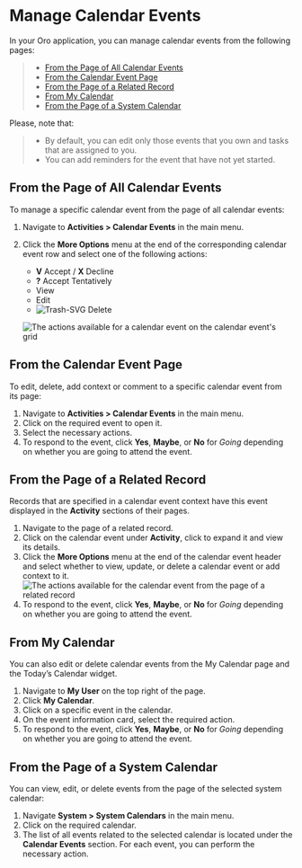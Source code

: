 <a id="doc-activities-events-actions-view-detailed"></a>

<a id="doc-activities-events-actions-comment-detailed"></a>

<a id="doc-activities-events-actions-context-detailed"></a>

<a id="doc-activities-events-actions"></a>

<a id="doc-activities-events-actions-view"></a>

<a id="doc-activities-events-actions-edit"></a>

<a id="doc-activities-events-actions-changetimeframe"></a>

<a id="doc-activities-events-actions-delete"></a>

<a id="doc-activities-events-actions-contextdel"></a>

<a id="doc-activities-events-actions-contextadd"></a>

<a id="doc-activities-events-actions-comment"></a>

<a id="doc-activities-events-actions-respond"></a>

# Manage Calendar Events

In your Oro application, you can manage calendar events from the following pages:

> * [From the Page of All Calendar Events](#from-the-page-of-all-calendar-events)
> * [From the Calendar Event Page](#from-the-calendar-event-page)
> * [From the Page of a Related Record](#from-the-page-of-a-related-record)
> * [From My Calendar](#from-my-calendar)
> * [From the Page of a System Calendar](#from-the-page-of-a-system-calendar)

Please, note that:

> * By default, you can edit only those events that you own and tasks that are assigned to you.
> * You can add reminders for the event that have not yet started.

## From the Page of All Calendar Events

To manage a specific calendar event from the page of all calendar events:

1. Navigate to **Activities > Calendar Events** in the main menu.
2. Click the <i class="fa fa-ellipsis-h fa-lg" aria-hidden="true"></i> **More Options** menu at the end of the corresponding calendar event row and select one of the following actions:
   * **V** Accept / **X** Decline
   * **?** Accept Tentatively
   * <i class="fa fa-eye fa-lg" aria-hidden="true"></i> View
   * <i class="fa fa-edit fa-lg" aria-hidden="true"></i> Edit
   * ![Trash-SVG](_themes/sphinx_rtd_theme/static/svg-icons/trash.svg) Delete

   ![The actions available for a calendar event on the calendar event's grid](user/img/activities/ManageCalendarEventsPage.png)

## From the Calendar Event Page

To edit, delete, add context or comment to a specific calendar event from its page:

1. Navigate to **Activities > Calendar Events** in the main menu.
2. Click on the required event to open it.
3. Select the necessary actions.
4. To respond to the event, click  **Yes**, **Maybe**, or **No** for *Going* depending on whether you are going to attend the event.

## From the Page of a Related Record

Records that are specified in a calendar event context have this event displayed in the **Activity** sections of their pages.

1. Navigate to the page of a related record.
2. Click on the calendar event under **Activity**, click to expand it and view its details.
3. Click the <i class="fa fa-ellipsis-h fa-lg" aria-hidden="true"></i> **More Options** menu at the end of the calendar event header and select whether to view, update, or delete a calendar event or add context to it.
   ![The actions available for the calendar event from the page of a related record](user/img/activities/CalendarEventRelatedRecord.png)
4. To respond to the event, click  **Yes**, **Maybe**, or **No** for *Going* depending on whether you are going to attend the event.

## From My Calendar

You can also edit or delete calendar events from the My Calendar page and the Today’s Calendar widget.

1. Navigate to **My User** on the top right of the page.
2. Click **My Calendar**.
3. Click on a specific event in the calendar.
4. On the event information card, select the required action.
5. To respond to the event, click  **Yes**, **Maybe**, or **No** for *Going* depending on whether you are going to attend the event.

## From the Page of a System Calendar

You can view, edit, or delete events from the page of the selected system calendar:

1. Navigate **System > System Calendars** in the main menu.
2. Click on the required calendar.
3. The list of all events related to the selected calendar is located under the **Calendar Events** section. For each event, you can perform the necessary action.

<!-- fa-bars = fa-navicon -->
<!-- Ic Tiles is used as Set As Default in saved views, and as tiles in display layout options -->
<!-- IcPencil refers to Rename in Commerce and Inline Editing in CRM -->
<!-- Check mark in the square. -->
<!-- SortDesc is also used as drop-down arrow -->
<!-- A -->
<!-- B -->
<!-- C -->
<!-- D -->
<!-- E -->
<!-- F -->
<!-- G -->
<!-- H -->
<!-- I -->
<!-- L -->
<!-- M -->
<!-- P -->
<!-- R -->
<!-- S -->
<!-- T -->
<!-- U -->
<!-- Z -->
